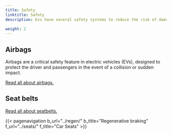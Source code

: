 ```yaml
---
title: Safety
linktitle: Safety
description: Evs have several safety systems to reduce the risk of damage if an accident occurs.

weight: 2
---
```

<!-- markdownlint-disable MD033 -->

## Airbags

Airbags are a critical safety feature in electric vehicles (EVs), designed to protect the driver and passengers in the event of a collision or sudden impact.

[Read all about airbags.](airbags/)


## Seat belts

[Read all about seatbelts.](seatbelts/)


{{< pagenavigation b_url="../regen/" b_title="Regenerative braking" f_url="../seats/" f_title="Car Seats" >}}
